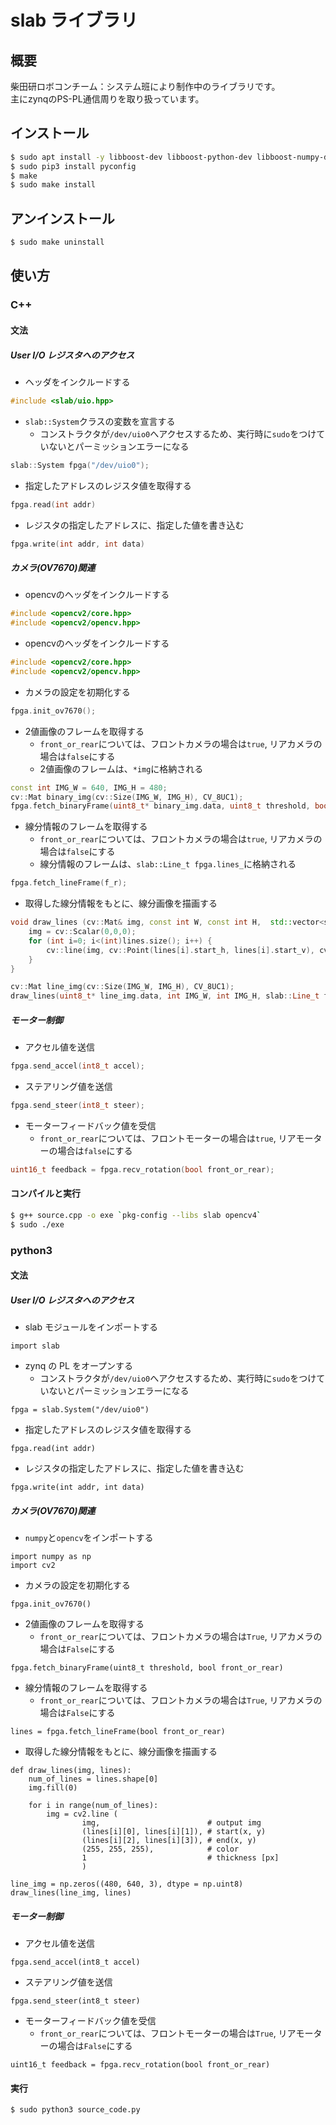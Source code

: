# slab ライブラリ
## 概要
柴田研ロボコンチーム：システム班により制作中のライブラリです。  
主にzynqのPS-PL通信周りを取り扱っています。

## インストール
``` sh
$ sudo apt install -y libboost-dev libboost-python-dev libboost-numpy-dev pkg-config  
$ sudo pip3 install pyconfig
$ make
$ sudo make install
```
## アンインストール
``` sh
$ sudo make uninstall
```

## 使い方
### C++
#### 文法
##### User I/O レジスタへのアクセス
- ヘッダをインクルードする
``` c++
#include <slab/uio.hpp>
```
- `slab::System`クラスの変数を宣言する
  - コンストラクタが`/dev/uio0`へアクセスするため、実行時に`sudo`をつけていないとパーミッションエラーになる
``` c++
slab::System fpga("/dev/uio0");
```
- 指定したアドレスのレジスタ値を取得する
``` c++
fpga.read(int addr)
```
- レジスタの指定したアドレスに、指定した値を書き込む
``` c++
fpga.write(int addr, int data)
```
##### カメラ(OV7670)関連
- opencvのヘッダをインクルードする
``` c++
#include <opencv2/core.hpp>
#include <opencv2/opencv.hpp>
```
- opencvのヘッダをインクルードする
``` c++
#include <opencv2/core.hpp>
#include <opencv2/opencv.hpp>
```
- カメラの設定を初期化する
``` c++
fpga.init_ov7670();
```
- 2値画像のフレームを取得する
  - `front_or_rear`については、フロントカメラの場合は`true`, リアカメラの場合は`false`にする
  - 2値画像のフレームは、`*img`に格納される
``` c++
const int IMG_W = 640, IMG_H = 480;
cv::Mat binary_img(cv::Size(IMG_W, IMG_H), CV_8UC1);
fpga.fetch_binaryFrame(uint8_t* binary_img.data, uint8_t threshold, bool front_or_rear);
```
- 線分情報のフレームを取得する
  - `front_or_rear`については、フロントカメラの場合は`true`, リアカメラの場合は`false`にする
  - 線分情報のフレームは、`slab::Line_t fpga.lines_`に格納される
``` c++
fpga.fetch_lineFrame(f_r);
```
- 取得した線分情報をもとに、線分画像を描画する
``` c++
void draw_lines (cv::Mat& img, const int W, const int H,  std::vector<slab::Line_t> lines) {
	img = cv::Scalar(0,0,0);
	for (int i=0; i<(int)lines.size(); i++) {
		cv::line(img, cv::Point(lines[i].start_h, lines[i].start_v), cv::Point(lines[i].end_h, lines[i].end_v), cv::Scalar(255,255,225), 1);
	}
}

cv::Mat line_img(cv::Size(IMG_W, IMG_H), CV_8UC1);
draw_lines(uint8_t* line_img.data, int IMG_W, int IMG_H, slab::Line_t fpga.lines_);
```
##### モーター制御
- アクセル値を送信
``` c++
fpga.send_accel(int8_t accel);
```
- ステアリング値を送信
``` c++
fpga.send_steer(int8_t steer);
```
- モーターフィードバック値を受信
  - `front_or_rear`については、フロントモーターの場合は`true`, リアモーターの場合は`false`にする
``` c++
uint16_t feedback = fpga.recv_rotation(bool front_or_rear);
```
#### コンパイルと実行
``` sh
$ g++ source.cpp -o exe `pkg-config --libs slab opencv4` 
$ sudo ./exe
```

### python3
#### 文法
##### User I/O レジスタへのアクセス
- slab モジュールをインポートする
``` python3
import slab
```
- zynq の PL をオープンする
  - コンストラクタが`/dev/uio0`へアクセスするため、実行時に`sudo`をつけていないとパーミッションエラーになる
``` python3
fpga = slab.System("/dev/uio0")
```
- 指定したアドレスのレジスタ値を取得する
``` python3
fpga.read(int addr)
```
- レジスタの指定したアドレスに、指定した値を書き込む
``` python3
fpga.write(int addr, int data)
```
##### カメラ(OV7670)関連
- `numpy`と`opencv`をインポートする
``` python3
import numpy as np
import cv2
```
- カメラの設定を初期化する
``` python3
fpga.init_ov7670()
```
- 2値画像のフレームを取得する
  - `front_or_rear`については、フロントカメラの場合は`True`, リアカメラの場合は`False`にする
``` python3
fpga.fetch_binaryFrame(uint8_t threshold, bool front_or_rear)
```
- 線分情報のフレームを取得する
  - `front_or_rear`については、フロントカメラの場合は`True`, リアカメラの場合は`False`にする
``` python3
lines = fpga.fetch_lineFrame(bool front_or_rear)
```
- 取得した線分情報をもとに、線分画像を描画する
``` python3
def draw_lines(img, lines):
    num_of_lines = lines.shape[0]
    img.fill(0)

    for i in range(num_of_lines):
        img = cv2.line (
                img,                        # output img 
                (lines[i][0], lines[i][1]), # start(x, y)
                (lines[i][2], lines[i][3]), # end(x, y)
                (255, 255, 255),            # color
                1                           # thickness [px]
                )

line_img = np.zeros((480, 640, 3), dtype = np.uint8)
draw_lines(line_img, lines)
```
##### モーター制御
- アクセル値を送信
``` python3
fpga.send_accel(int8_t accel)
```
- ステアリング値を送信
``` python3
fpga.send_steer(int8_t steer)
```
- モーターフィードバック値を受信
  - `front_or_rear`については、フロントモーターの場合は`True`, リアモーターの場合は`False`にする
``` python3
uint16_t feedback = fpga.recv_rotation(bool front_or_rear)
```
#### 実行
``` sh
$ sudo python3 source_code.py
```
